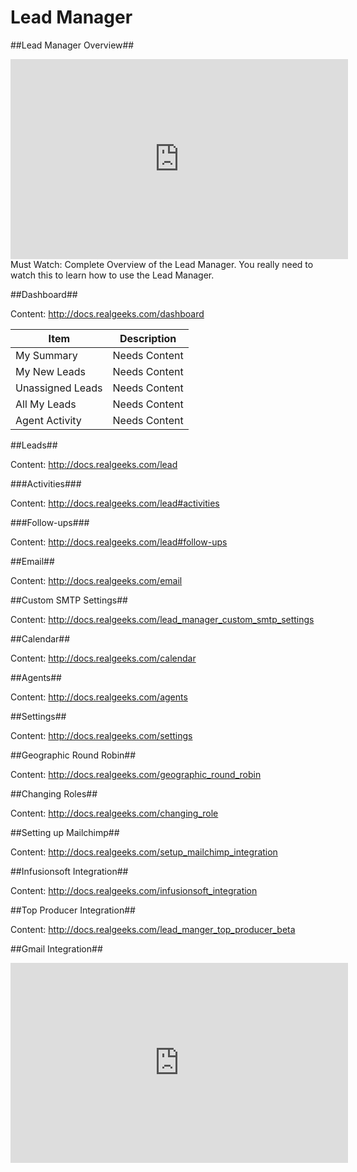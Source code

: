 # Lead Manager

##Lead Manager Overview##

<iframe width="540" height="320" src="https://www.youtube.com/embed/atpS9QBuqNk" frameborder="0" allowfullscreen></iframe>

<aside class="notice">Must Watch: Complete Overview of the Lead Manager. You really need to watch this to learn how to use the Lead Manager.</aside>

##Dashboard##

Content: http://docs.realgeeks.com/dashboard

Item | Description
---| ---
My Summary | Needs Content
My New Leads | Needs Content
Unassigned Leads | Needs Content
All My Leads | Needs Content
Agent Activity | Needs Content

##Leads##

Content: http://docs.realgeeks.com/lead

###Activities###

Content: http://docs.realgeeks.com/lead#activities

###Follow-ups###

Content: http://docs.realgeeks.com/lead#follow-ups

##Email##

Content: http://docs.realgeeks.com/email

##Custom SMTP Settings##

Content: http://docs.realgeeks.com/lead_manager_custom_smtp_settings

##Calendar##

Content: http://docs.realgeeks.com/calendar

##Agents##

Content: http://docs.realgeeks.com/agents

##Settings##

Content: http://docs.realgeeks.com/settings

##Geographic Round Robin##

Content: http://docs.realgeeks.com/geographic_round_robin

##Changing Roles##

Content: http://docs.realgeeks.com/changing_role

##Setting up Mailchimp##

Content: http://docs.realgeeks.com/setup_mailchimp_integration

##Infusionsoft Integration##

Content: http://docs.realgeeks.com/infusionsoft_integration

##Top Producer Integration##

Content: http://docs.realgeeks.com/lead_manger_top_producer_beta

##Gmail Integration##

<iframe width="540" height="320" src="https://www.youtube.com/embed/6zTb-E3vJkA" frameborder="0" allowfullscreen></iframe>
